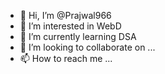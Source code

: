 - 👋 Hi, I’m @Prajwal966
- 👀 I’m interested in WebD
- 🌱 I’m currently learning DSA
- 💞️ I’m looking to collaborate on ...
- 📫 How to reach me ...

<!---
Prajwal966/Prajwal966 is a ✨ special ✨ repository because its `README.md` (this file) appears on your GitHub profile.
You can click the Preview link to take a look at your changes.
--->
